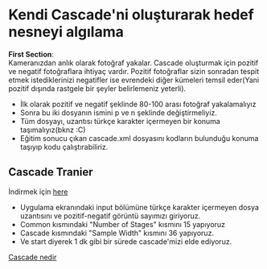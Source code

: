 # Kendi Cascade'ni oluşturarak hedef nesneyi algılama


<b>First Section</b>:<br>
Kameranızdan anlık olarak fotoğraf yakalar. Cascade oluşturmak için pozitif ve negatif fotoğraflara ihtiyaç vardır. Pozitif fotoğraflar sizin sonradan tespit etmek istediklerinizi negatifler ise evrendeki diğer kümeleri temsil eder(Yani pozitif dışında rastgele bir şeyler belirlemeniz yeterli). 

* İlk olarak pozitif ve negatif şeklinde 80-100 arası fotoğraf yakalamalıyız
* Sonra bu iki dosyanın ismini p ve n şeklinde değiştirmeliyiz.
* Tüm dosyayı, uzantısı türkçe karakter içermeyen bir konuma taşımalıyız(bknz :C)
* Eğitim sonucu çıkan cascade.xml dosyasını kodların bulunduğu konuma taşıyıp kodu çalıştırabiliriz.

## Cascade Tranier 

İndirmek için [here](https://amin-ahmadi.com/cascade-trainer-gui/)

* Uygulama ekranındaki input bölümüne türkçe karakter içermeyen dosya uzantısını ve pozitif-negatif görüntü sayımızı giriyoruz.
* Common kısmındaki "Number of Stages" kısmını 15 yapıyoruz
* Cascade kısmındaki "Sample Width" kısmını 36 yapıyoruz. 
* Ve start diyerek 1 dk gibi bir sürede cascade'mizi elde ediyoruz.




 [Cascade nedir](http://talhakoc.net/opencv-haar-cascade-siniflandiricisi-nedir/?__cf_chl_jschl_tk__=508b9b93186b8896deeae9b7b555539fcdab7a19-1613458312-0-ARUOeip9LEumE2PO4C9QZ8EnBxKmy-h6L53lXxM8pNZfmShenUXaFtRWvgzGA0-swBvh-laUGaTdy82jKxW8SX0WFl73IQQL8k0yrSqOmDPKZfx9zNWBwFyDMRMUiNsgFLNG6HJM3hdK-N0hm8X1kX4l0-aOLCrKDuACGWVz-qvKEDUooS2fCPwagWele09bjrd21prXuJGwJQFKSmz2XbpE0AH9_yy3G4alObOhB1R47PwmJmJ_lLKt0IQ2Ip_Gn9e6bYnVPmQ1__SaaEb_Qq7C3asL2w5V_1jkB1SyaYnF-MOZAfiy6Jemhw1kc5jgQubQeoYlLC3Kc8O_MfEXs9ebFIJw95qF_FKPo5iFpYo3)




